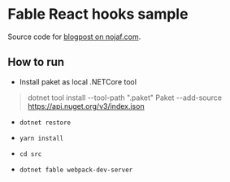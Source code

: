 # Fable React hooks sample

Source code for [blogpost on nojaf.com](https://blog.nojaf.com/react-hooks-in-fable).

## How to run

- Install paket as local .NETCore tool

> dotnet tool install --tool-path ".paket" Paket --add-source https://api.nuget.org/v3/index.json

- `dotnet restore`

- `yarn install`

- `cd src`

- `dotnet fable webpack-dev-server`